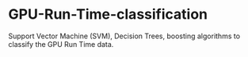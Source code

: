 # GPU-Run-Time-classification
Support Vector Machine (SVM), Decision Trees, boosting algorithms to classify the GPU Run Time data.
